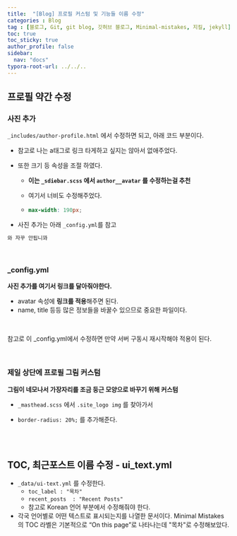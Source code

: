 ```yaml
---
title:  "[Blog] 프로필 커스텀 및 기능들 이름 수정"
categories : Blog
tag : [블로그, Git, git blog, 깃허브 블로그, Minimal-mistakes, 지킬, jekyll]
toc: true
toc_sticky: true
author_profile: false
sidebar:
  nav: "docs"
typora-root-url: ../../..
---
```




## 프로필 약간 수정

### 사진 추가

`_includes/author-profile.html` 에서 수정하면 되고, 아래 코드 부분이다.

* 참고로 나는 a태그로 링크 타게하고 싶지는 않아서 없애주었다.

* 또한 크기 등 속성을 조절 하였다.
  * **이는 `_sdiebar.scss` 에서 `author__avatar` 를 수정하는걸 추천**
  
  * 여기서 너비도 수정해주었다.
  
  * ```scss
    max-width: 190px;
    ```
  
* 사진 추가는 아래 `_config.yml`를 참고



```html
와 자꾸 안됩니꽈
```

<br>

### _config.yml

**사진 추가를 여기서 링크를 달아줘야한다.**

* avatar 속성에 **링크를 적용**해주면 된다.
* name, title 등등 많은 정보들을 바꿀수 있으므로 중요한 파일이다.

<br>

참고로 이 _config.yml에서 수정하면 만약 서버 구동시 재시작해야 적용이 된다.

<br>

### 제일 상단에 프로필 그림 커스텀

**그림이 네모나서 가장자리를 조금 둥근 모양으로 바꾸기 위해 커스텀**

* `_masthead.scss` 에서 `.site_logo img` 를 찾아가서 

* `border-radius: 20%;` 를 추가해준다.

<br><br>

## TOC, 최근포스트 이름 수정 - ui_text.yml

* `_data/ui-text.yml` 를 수정한다.
  * `toc_label : "목차"`
  * `recent_posts  : "Recent Posts"`
  * 참고로 Korean 언어 부분에서 수정해줘야 한다.
* 각국 언어별로 어떤 텍스트로 표시되는지를 나열한 문서이다. Minimal Mistakes의 TOC 라벨은 기본적으로 “On this page”로 나타나는데 "목차"로 수정해보았다. 
